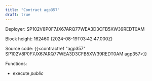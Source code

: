 ```yaml
---
title: "Contract agp357"
draft: true
---
```

Deployer: SP102V8P0F7JX67ARQ77WEA3D3CFB5XW39REDT0AM


 



Block height: 162460 (2024-08-19T03:42:47.000Z)

Source code: {{<contractref "agp357" SP102V8P0F7JX67ARQ77WEA3D3CFB5XW39REDT0AM agp357>}}

Functions:

* execute _public_
